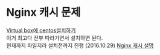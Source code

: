 # Nginx 캐시 문제
[Virtual box에 centos설치하기](http://webdevnovice.tistory.com/2) <br/>
이거 최고다 전부 따라가면서 설치하면 된다. <br/>
현재까지 파일지라 설치전까지 진행 (2016.10.29)
[Nginx 캐시 설명](http://www.joinc.co.kr/w/man/12/nginx/static)

